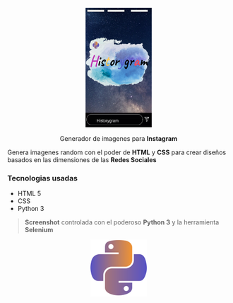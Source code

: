 
<p align="center">
  <img src="historygram.png" alt="historygram" width="150px" height="270px"/>
</p>

<p align="center">Generador de imagenes para <b>Instagram</b></p>

Genera imagenes random con el poder de **HTML** y **CSS** para crear diseños basados en las dimensiones de las **Redes Sociales**

### Tecnologias usadas

* HTML 5
* CSS
* Python 3

> **Screenshot** controlada con el poderoso **Python 3** y la herramienta **Selenium**

<p align="center">
  <img src="python-icon.svg" alt="historygram"/>
</p>
